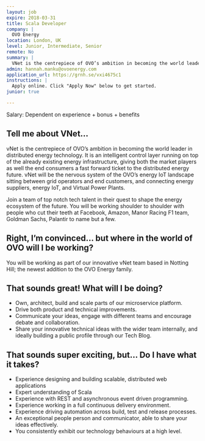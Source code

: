 ```yaml
---
layout: job
expire: 2018-03-31
title: Scala Developer 
company: |
  OVO Energy
location: London, UK
level: Junior, Intermediate, Senior
remote: No
summary: |
  VNet is the centrepiece of OVO’s ambition in becoming the world leader in distributed energy technology. It is an intelligent control layer running on top of the already existing energy infrastructure, giving both the market players as well the end consumers a fast forward ticket to the distributed energy future.
admin: hannah.manku@ovoenergy.com
application_url: https://grnh.se/vxi4675c1
instructions: |
  Apply online. Click "Apply Now" below to get started.
junior: true

---
```


<!-- break -->

Salary: Dependent on experience + bonus + benefits

## Tell me about VNet…

vNet is the centrepiece of OVO’s ambition in becoming the world leader in distributed energy technology. It is an intelligent control layer running on top of the already existing energy infrastructure, giving both the market players as well the end consumers a fast forward ticket to the distributed energy future. vNet will be the nervous system of the OVO’s energy IoT landscape sitting between grid operators and end customers, and connecting energy suppliers, energy IoT, and Virtual Power Plants.

Join a team of top notch tech talent in their quest to shape the energy ecosystem of the future. You will be working shoulder to shoulder with people who cut their teeth at Facebook, Amazon, Manor Racing F1 team, Goldman Sachs, Palantir to name but a few.

## Right, I’m convinced… but where in the world of OVO will I be working?

You will be working as part of our innovative vNet team based in Notting Hill; the newest addition to the OVO Energy family.

## That sounds great! What will I be doing?

- Own, architect, build and scale parts of our microservice platform.
- Drive both product and technical improvements.
- Communicate your ideas, engage with different teams and encourage debate and collaboration.
- Share your innovative technical ideas with the wider team internally, and ideally building a public profile through our Tech Blog.

## That sounds super exciting, but… Do I have what it takes?

- Experience designing and building scalable, distributed web applications
- Expert understanding of Scala
- Experience with REST and asynchronous event driven programming.
- Experience working in a full continuous delivery environment.
- Experience driving automation across build, test and release processes.
- An exceptional people person and communicator, able to share your ideas effectively.
- You consistently exhibit our technology behaviours at a high level.
